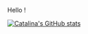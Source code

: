 Hello !

[![Catalina's GitHub stats](https://github-readme-stats.vercel.app/api?username=catalinac3)](https://github.com/catalinac3/github-readme-stats)
